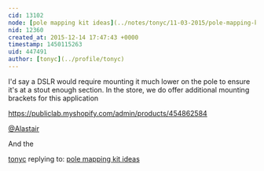 ```yaml
---
cid: 13102
node: [pole mapping kit ideas](../notes/tonyc/11-03-2015/pole-mapping-kit-ideas)
nid: 12360
created_at: 2015-12-14 17:47:43 +0000
timestamp: 1450115263
uid: 447491
author: [tonyc](../profile/tonyc)
---
```


I'd say a DSLR would require mounting it much lower on the pole to ensure it's at a stout enough section. In the store, we do offer additional mounting brackets for this application

https://publiclab.myshopify.com/admin/products/454862584

[@Alastair](/profile/Alastair)

And the

[tonyc](../profile/tonyc) replying to: [pole mapping kit ideas](../notes/tonyc/11-03-2015/pole-mapping-kit-ideas)

